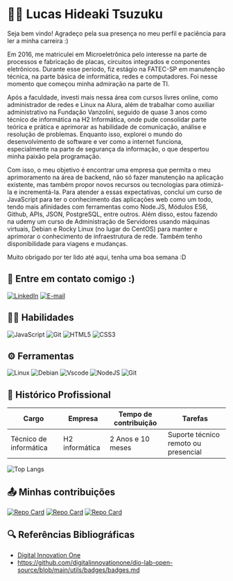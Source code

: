 <h1> 👨‍💻 Lucas Hideaki Tsuzuku</h1>

Seja bem vindo! Agradeço pela sua presença no meu perfil e paciência para ler a minha carreira :)

Em 2016, me matriculei em Microeletrônica pelo interesse na parte de processos e fabricação de placas, circuitos integrados e componentes eletrônicos. Durante esse período, fiz estágio na FATEC-SP em manutenção técnica, na parte básica de informática, redes e computadores. Foi nesse momento que começou minha admiração na parte de TI.

Após a faculdade, investi mais nessa área com cursos livres online, como administrador de redes e Linux na Alura, além de trabalhar como auxiliar administrativo na Fundação Vanzolini, seguido de quase 3 anos como técnico de informática na H2 Informática, onde pude consolidar parte teórica e prática e aprimorar as habilidade de comunicação, análise e resolução de problemas. Enquanto isso, explorei o mundo do desenvolvimento de software e ver como a internet funciona, especialmente na parte de segurança da informação, o que despertou minha paixão pela programação.

Com isso, o meu objetivo é encontrar uma empresa que permita o meu aprimoramento na área de backend, não só fazer manutenção na aplicação existente, mas também propor novos recursos ou tecnologias para otimizá-la e incrementá-la. Para atender a essas expectativas, concluí um curso de JavaScript para ter o conhecimento das aplicações web como um todo, tendo mais afinidades com ferramentas como Node.JS, Módulos ES6, Github, APIs, JSON, PostgreSQL, entre outros. Além disso, estou fazendo na udemy um curso de Administração de Servidores usando máquinas virtuais, Debian e Rocky Linux (no lugar do CentOS) para manter e aprimorar o conhecimento de infraestrutura de rede. Também tenho disponibilidade para viagens e mudanças.

Muito obrigado por ter lido até aqui, tenha uma boa semana :D

## 📩 Entre em contato comigo :)
[![LinkedIn](https://img.shields.io/badge/LinkedIn-0077B5?style=for-the-badge&logo=linkedin&logoColor=white)](https://www.linkedin.com/in/lucas-hideaki-tsuzuku-m1cr0/)
[![E-mail](https://img.shields.io/badge/-Email-000?style=for-the-badge&logo=microsoft-outlook&logoColor=007BFF)](mailto:lucas-hideaki@hotmail.com)

## 🤹‍♀️ Habilidades

![JavaScript](https://img.shields.io/badge/JavaScript-F7DF1E?style=for-the-badge&logo=javascript&logoColor=black)
![Git](https://img.shields.io/badge/GIT-E44C30?style=for-the-badge&logo=git&logoColor=white)
![HTML5](https://img.shields.io/badge/HTML5-E34F26?style=for-the-badge&logo=html5&logoColor=white)
![CSS3](https://img.shields.io/badge/CSS3-1572B6?style=for-the-badge&logo=css3&logoColor=white)

## ⚙ Ferramentas
![Linux](https://img.shields.io/badge/Linux-000?style=for-the-badge&logo=linux&logoColor=FCC624)
![Debian](https://img.shields.io/badge/Debian-D70A53?style=for-the-badge&logo=debian&logoColor=white)
![Vscode](https://img.shields.io/badge/Vscode-007ACC?style=for-the-badge&logo=visual-studio-code&logoColor=white)
![NodeJS](https://img.shields.io/badge/node.js-6DA55F?style=for-the-badge&logo=node.js&logoColor=white)
![Git](https://img.shields.io/badge/GIT-E44C30?style=for-the-badge&logo=git&logoColor=white)

## 💼 Histórico Profissional

| Cargo | Empresa | Tempo de contribuição |Tarefas|
|-------|---------|-----------------------|-------|
Técnico de informática | H2 informática|2 Anos e 10 meses | Suporte técnico remoto ou presencial |

![Top Langs](https://github-readme-stats-git-masterrstaa-rickstaa.vercel.app/api/top-langs/?username=Twistywasabi&bg_color=000&border_color=30A3DC&title_color=E94D5F&text_color=FFF)

## 📤 Minhas contribuições

[![Repo Card](https://github-readme-stats.vercel.app/api/pin/?username=Twistywasabi&repo=projetoFilmes&bg_color=000&border_color=30A3DC&show_icons=true&icon_color=30A3DC&title_color=E94D5F&text_color=FFF)](https://github.com/Twistywasabi/projetoFilmes)
[![Repo Card](https://github-readme-stats.vercel.app/api/pin/?username=Twistywasabi&repo=projetoCalculadoraInvestimentos&bg_color=000&border_color=30A3DC&show_icons=true&icon_color=30A3DC&title_color=E94D5F&text_color=FFF)](https://github.com/Twistywasabi/projetoCalculadoraInvestimentos)
[![Repo Card](https://github-readme-stats.vercel.app/api/pin/?username=Twistywasabi&repo=projetoCronometro&bg_color=000&border_color=30A3DC&show_icons=true&icon_color=30A3DC&title_color=E94D5F&text_color=FFF)](https://github.com/Twistywasabi/projetoCronometro)


## 🔍 Referências Bibliográficas
- [Digital Innovation One](https://www.dio.me/)
- https://github.com/digitalinnovationone/dio-lab-open-source/blob/main/utils/badges/badges.md
